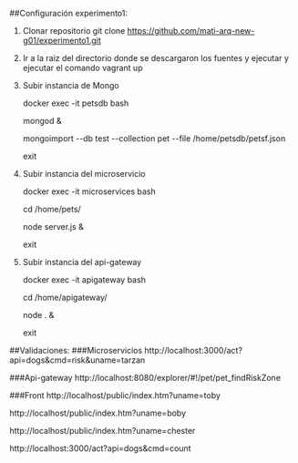 ##Configuración experimento1:


1. Clonar repositorio
   git clone https://github.com/mati-arq-new-g01/experimento1.git

2. Ir a la raiz del directorio donde se descargaron los fuentes y ejecutar y ejecutar el comando
   vagrant up


3. Subir instancia de Mongo

	docker exec -it petsdb bash

	mongod &
	
	mongoimport --db test --collection pet --file /home/petsdb/petsf.json
	
	exit

   
3. Subir instancia del microservicio
	
	docker exec -it microservices bash
	
  	cd /home/pets/
  
  	node server.js &
  	
  	exit

4. Subir instancia del api-gateway

	docker exec -it apigateway bash
  	
	cd /home/apigateway/
		
  	node . &
  
  	exit

##Validaciones:
###Microservicios
http://localhost:3000/act?api=dogs&cmd=risk&uname=tarzan

###Api-gateway
http://localhost:8080/explorer/#!/pet/pet_findRiskZone

###Front
http://localhost/public/index.htm?uname=toby

http://localhost/public/index.htm?uname=boby

http://localhost/public/index.htm?uname=chester

http://localhost:3000/act?api=dogs&cmd=count
